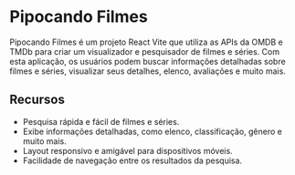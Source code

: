 # Pipocando Filmes
Pipocando Filmes é um projeto React Vite que utiliza as APIs da OMDB e TMDb para criar um visualizador e pesquisador de filmes e séries. Com esta aplicação, os usuários podem buscar informações detalhadas sobre filmes e séries, visualizar seus detalhes, elenco, avaliações e muito mais.


## Recursos
- Pesquisa rápida e fácil de filmes e séries.
- Exibe informações detalhadas, como elenco, classificação, gênero e muito mais.
- Layout responsivo e amigável para dispositivos móveis.
- Facilidade de navegação entre os resultados da pesquisa.
